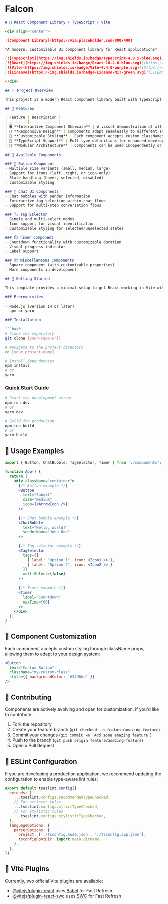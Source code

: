 # Falcon

```markdown
# 🚀 React Component Library + TypeScript + Vite

<div align="center">

![Component Library](https://via.placeholder.com/800x400)

*A modern, customizable UI component library for React applications*

[![TypeScript](https://img.shields.io/badge/TypeScript-4.9.5-blue.svg)](https://www.typescriptlang.org/)
[![React](https://img.shields.io/badge/React-18.2.0-blue.svg)](https://reactjs.org/)
[![Vite](https://img.shields.io/badge/Vite-4.4.0-purple.svg)](https://vitejs.dev/)
[![License](https://img.shields.io/badge/License-MIT-green.svg)](LICENSE)

</div>

## ✨ Project Overview

This project is a modern React component library built with TypeScript and Vite. It showcases a collection of reusable UI components designed with modularity and customization in mind. The library features a variety of interactive components including buttons, chat interfaces, tag selectors, and timers.

## 🎯 Features

| Feature | Description |
|---------|-------------|
| 🖥️ **Interactive Component Showcase** | A visual demonstration of all available components |
| 📱 **Responsive Design** | Components adapt seamlessly to different screen sizes |
| 🎨 **Customizable Styling** | Each component accepts custom classNames and style props |
| 📘 **TypeScript Support** | Full type definitions for enhanced development experience |
| 🧩 **Modular Architecture** | Components can be used independently or combined |

## 🧰 Available Components

### 🔘 Button Component
- Multiple size variants (small, medium, large)
- Support for icons (left, right, or icon-only)
- State handling (hover, selected, disabled)
- Customizable styling

### 💬 Chat UI Components
- Chat bubbles with sender information
- Interactive tag selection within chat flows
- Support for multi-step conversation flows

### 🏷️ Tag Selector
- Single and multi-select modes
- Icon support for visual identification
- Customizable styling for selected/unselected states

### ⏱️ Timer Component
- Countdown functionality with customizable duration
- Visual progress indicator
- Label support

### 📦 Miscellaneous Components
- Square component (with customizable properties)
- More components in development

## 🚦 Getting Started

This template provides a minimal setup to get React working in Vite with HMR and some ESLint rules.

### Prerequisites

- Node.js (version 14 or later)
- npm or yarn

### Installation

```bash
# Clone the repository
git clone [your-repo-url]

# Navigate to the project directory
cd [your-project-name]

# Install dependencies
npm install
# or
yarn
```

### Quick Start Guide

```bash
# Start the development server
npm run dev
# or
yarn dev

# Build for production
npm run build
# or
yarn build
```

## 📝 Usage Examples

```jsx
import { Button, ChatBubble, TagSelector, Timer } from './components';

function App() {
  return (
    <div className="container">
      {/* Button example */}
      <Button 
        text="Submit" 
        size="medium" 
        icon={<ArrowIcon />} 
      />
      
      {/* Chat bubble example */}
      <ChatBubble 
        text="Hello, world!" 
        senderName="John Doe" 
      />
      
      {/* Tag selector example */}
      <TagSelector 
        tags={[
          { label: "Option 1", icon: <Icon1 /> },
          { label: "Option 2", icon: <Icon2 /> }
        ]}
        multiSelect={false}
      />
      
      {/* Timer example */}
      <Timer 
        label="Countdown" 
        maxTime={60} 
      />
    </div>
  );
}
```

## 🎨 Component Customization

Each component accepts custom styling through className props, allowing them to adapt to your design system:

```jsx
<Button 
  text="Custom Button" 
  className="my-custom-class" 
  style={{ backgroundColor: '#3498db' }}
/>
```

## 🤝 Contributing

Components are actively evolving and open for customization. If you'd like to contribute:

1. Fork the repository
2. Create your feature branch (`git checkout -b feature/amazing-feature`)
3. Commit your changes (`git commit -m 'Add some amazing feature'`)
4. Push to the branch (`git push origin feature/amazing-feature`)
5. Open a Pull Request

## 🔧 ESLint Configuration

If you are developing a production application, we recommend updating the configuration to enable type-aware lint rules:

```js
export default tseslint.config({
  extends: [
    ...tseslint.configs.recommendedTypeChecked,
    // For stricter rules
    ...tseslint.configs.strictTypeChecked,
    // For stylistic rules
    ...tseslint.configs.stylisticTypeChecked,
  ],
  languageOptions: {
    parserOptions: {
      project: ['./tsconfig.node.json', './tsconfig.app.json'],
      tsconfigRootDir: import.meta.dirname,
    },
  },
})
```

## 🔌 Vite Plugins

Currently, two official Vite plugins are available:

- [@vitejs/plugin-react](https://github.com/vitejs/vite-plugin-react/blob/main/packages/plugin-react/README.md) uses [Babel](https://babeljs.io/) for Fast Refresh
- [@vitejs/plugin-react-swc](https://github.com/vitejs/vite-plugin-react-swc) uses [SWC](https://swc.rs/) for Fast Refresh
```
